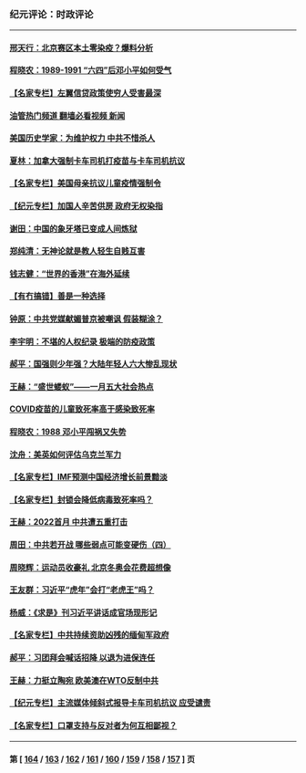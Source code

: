 ### 纪元评论：时政评论
---
#### [邢天行：北京赛区本土零染疫？爆料分析](../../pages/nsc1025/n13555039.md?02050330) 
#### [程晓农：1989-1991 “六四”后邓小平如何受气](../../pages/nsc1025/n13555712.md?02050330) 
#### [【名家专栏】左翼信贷政策使穷人受害最深](../../pages/nsc1025/n13555322.md?02050330) 
#### [油管热门频道 翻墙必看视频 新闻](ok?02050330)
#### [美国历史学家：为维护权力 中共不惜杀人](../../pages/nsc1025/n13554803.md?02050330) 
#### [夏林：加拿大强制卡车司机打疫苗与卡车司机抗议](../../pages/nsc1025/n13553876.md?02050330) 
#### [【名家专栏】美国母亲抗议儿童疫情强制令](../../pages/nsc1025/n13553133.md?02050330) 
#### [【纪元专栏】加国人辛苦供房  政府无权染指](../../pages/nsc1025/n13553837.md?02050330) 
#### [谢田：中国的象牙塔已变成人间炼狱](../../pages/nsc1025/n13553671.md?02050330) 
#### [郑纯清：无神论就是教人轻生自贱互害](../../pages/nsc1025/n13553633.md?02050330) 
#### [钱志健：“世界的香港”在海外延续](../../pages/nsc1025/n13553477.md?02050330) 
#### [【有冇搞错】善是一种选择](../../pages/nsc1025/n13551793.md?02050330) 
#### [钟原：中共党媒献媚普京被嘲讽 假装糊涂？](../../pages/nsc1025/n13552453.md?02050330) 
#### [李宇明：不堪的人权纪录 极端的防疫政策](../../pages/nsc1025/n13552820.md?02050330) 
#### [郝平：国强则少年强？大陆年轻人六大惨乱现状](../../pages/nsc1025/n13552752.md?02050330) 
#### [王赫：“盛世蝼蚁”——一月五大社会热点](../../pages/nsc1025/n13551981.md?02050330) 
#### [COVID疫苗的儿童致死率高于感染致死率](../../pages/nsc1025/n13549219.md?02050330) 
#### [程晓农：1988 邓小平闯祸又失势](../../pages/nsc1025/n13548650.md?02050330) 
#### [沈舟：美英如何评估乌克兰军力](../../pages/nsc1025/n13548362.md?02050330) 
#### [【名家专栏】IMF预测中国经济增长前景黯淡](../../pages/nsc1025/n13546877.md?02050330) 
#### [【名家专栏】封锁会降低病毒致死率吗？](../../pages/nsc1025/n13546871.md?02050330) 
#### [王赫：2022首月 中共遭五重打击](../../pages/nsc1025/n13546994.md?02050330) 
#### [周田：中共若开战 哪些弱点可能变硬伤（四）](../../pages/nsc1025/n13540161.md?02050330) 
#### [周晓辉：运动员收豪礼 北京冬奥会花费超想像](../../pages/nsc1025/n13547054.md?02050330) 
#### [王友群：习近平“虎年”会打“老虎王”吗？](../../pages/nsc1025/n13545519.md?02050330) 
#### [杨威：《求是》刊习近平讲话成官场现形记](../../pages/nsc1025/n13545616.md?02050330) 
#### [【名家专栏】中共持续资助凶残的缅甸军政府](../../pages/nsc1025/n13544837.md?02050330) 
#### [郝平：习团拜会喊话招降 以退为进保连任](../../pages/nsc1025/n13543988.md?02050330) 
#### [王赫：力挺立陶宛 欧美澳在WTO反制中共](../../pages/nsc1025/n13543017.md?02050330) 
#### [【纪元专栏】主流媒体倾斜式报导卡车司机抗议 应受谴责](../../pages/nsc1025/n13543202.md?02050330) 
#### [【名家专栏】口罩支持与反对者为何互相鄙视？](../../pages/nsc1025/n13541315.md?02050330) 

---
#### 第 [ [164](./164.md?02050330) / [163](./163.md?02050330) / [162](./162.md?02050330) / [161](./161.md?02050330) / [160](./160.md?02050330) / [159](./159.md?02050330) / [158](./158.md?02050330) / [157](./157.md?02050330) ] 页
